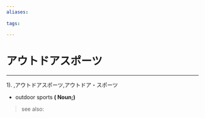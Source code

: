 ```yaml
---
aliases:
    
tags:
    
---
```


# アウトドアスポーツ
---
1).
,アウトドアスポーツ,アウトドア・スポーツ

- outdoor sports
**( Noun;)**
> see also: 
            